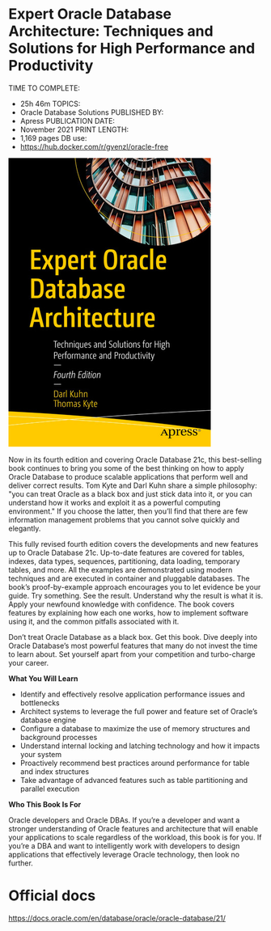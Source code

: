 # Expert Oracle Database Architecture: Techniques and Solutions for High Performance and Productivity
TIME TO COMPLETE:
- 25h 46m
TOPICS:
- Oracle Database Solutions
PUBLISHED BY:
- Apress
PUBLICATION DATE:
- November 2021
PRINT LENGTH:
- 1,169 pages
DB use:
- https://hub.docker.com/r/gvenzl/oracle-free

![img.png](images%2Fimg.png)

Now in its fourth edition and covering Oracle Database 21c, this best-selling book continues to bring you some of the best thinking on how to apply Oracle Database to produce scalable applications that perform well and deliver correct results. Tom Kyte and Darl Kuhn share a simple philosophy: "you can treat Oracle as a black box and just stick data into it, or you can understand how it works and exploit it as a powerful computing environment." If you choose the latter, then you’ll find that there are few information management problems that you cannot solve quickly and elegantly.

This fully revised fourth edition covers the developments and new features up to Oracle Database 21c. Up-to-date features are covered for tables, indexes, data types, sequences, partitioning, data loading, temporary tables, and more. All the examples are demonstrated using modern techniques and are executed in container and pluggable databases. The book’s proof-by-example approach encourages you to let evidence be your guide. Try something. See the result. Understand why the result is what it is. Apply your newfound knowledge with confidence. The book covers features by explaining how each one works, how to implement software using it, and the common pitfalls associated with it. 

Don’t treat Oracle Database as a black box. Get this book. Dive deeply into Oracle Database’s most powerful features that many do not invest the time to learn about. Set yourself apart from your competition and turbo-charge your career.

**What You Will Learn**

* Identify and effectively resolve application performance issues and bottlenecks
* Architect systems to leverage the full power and feature set of Oracle’s database engine
* Configure a database to maximize the use of memory structures and background processes
* Understand internal locking and latching technology and how it impacts your system
* Proactively recommend best practices around performance for table and index structures
* Take advantage of advanced features such as table partitioning and parallel execution

**Who This Book Is For**

Oracle developers and Oracle DBAs. If you’re a developer and want a stronger understanding of Oracle features and architecture that will enable your applications to scale regardless of the workload, this book is for you. If you’re a DBA and want to intelligently work with developers to design applications that effectively leverage Oracle technology, then look no further.

# Official docs
https://docs.oracle.com/en/database/oracle/oracle-database/21/

